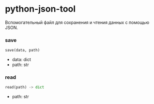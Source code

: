 # python-json-tool

Вспомогательный файл для сохранения и чтения данных с помощью JSON.

### save

```python
save(data, path)
```

- data: dict
- path: str

### read

```python
read(path) -> dict
```

- path: str
